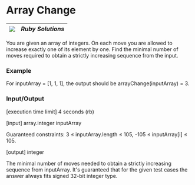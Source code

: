 # Array Change

| ![](https://app.codesignal.com/user-icons/languages/rb.svg) | ***Ruby Solutions*** |
|---|---|


You are given an array of integers. On each move you are allowed to increase exactly one of its element by one. Find the minimal number of moves required to obtain a strictly increasing sequence from the input.

### Example

For inputArray = [1, 1, 1], the output should be
arrayChange(inputArray) = 3.

### Input/Output

[execution time limit] 4 seconds (rb)

[input] array.integer inputArray

Guaranteed constraints:
3 ≤ inputArray.length ≤ 105,
-105 ≤ inputArray[i] ≤ 105.

[output] integer

The minimal number of moves needed to obtain a strictly increasing sequence from inputArray.
It's guaranteed that for the given test cases the answer always fits signed 32-bit integer type.

